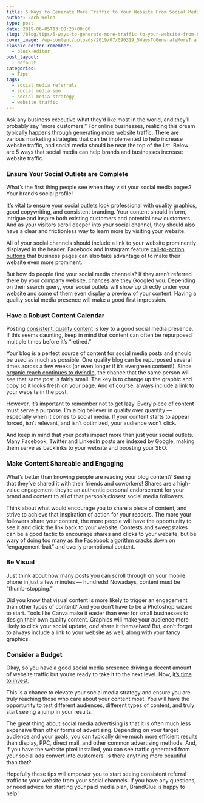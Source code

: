 ```yaml
---
title: 5 Ways to Generate More Traffic to Your Website From Social Media
author: Zach Welch
type: post
date: 2019-06-05T13:00:23+00:00
slug: /blog/tips/5-ways-to-generate-more-traffic-to-your-website-from-social-media
cover_image: /wp-content/uploads/2019/07/090319_5WaysToGenerateMoreTrafficToYourWebsiteFromSocialMedia_BG.jpg
classic-editor-remember:
  - block-editor
post_layout:
  - default
categories:
  - Tips
tags:
  - social media referrals
  - social media seo
  - social media strategy
  - website traffic
---
```


Ask any business executive what they’d like most in the world, and they’ll probably say “more customers.” For online businesses, realizing this dream typically happens through generating more website traffic. There are various marketing strategies that can be implemented to help increase website traffic, and social media should be near the top of the list. Below are 5 ways that social media can help brands and businesses increase website traffic.

### **Ensure Your Social Outlets are Complete**

What’s the first thing people see when they visit your social media pages? Your brand’s social profile!

It’s vital to ensure your social outlets look professional with quality graphics, good copywriting, and consistent branding. Your content should inform, intrigue and inspire both existing customers and potential new customers. And as your visitors scroll deeper into your social channel, they should also have a clear and frictionless way to learn more by visiting your website.

All of your social channels should include a link to your website prominently displayed in the header. Facebook and Instagram feature [call-to-action buttons][1] that business pages can also take advantage of to make their website even more prominent.

But how do people find your social media channels? If they aren’t referred there by your company website, chances are they Googled you. Depending on their search query, your social outlets will show up directly under your website and some of them even display a preview of your content. Having a quality social media presence will make a good first impression.

### **Have a Robust Content Calendar**

Posting [consistent, quality content][2] is key to a good social media presence. If this seems daunting, keep in mind that content can often be repurposed multiple times before it’s “retired.”

Your blog is a perfect source of content for social media posts and should be used as much as possible. One quality blog can be repurposed several times across a few weeks (or even longer if it’s evergreen content!). Since [organic reach continues to dwindle][3], the chance that the same person will see that same post is fairly small. The key is to change up the graphic and copy so it looks fresh on your page. And of course, always include a link to your website in the post.

However, it’s important to remember not to get lazy. Every piece of content must serve a purpose. I’m a big believer in quality over quantity &#8212; especially when it comes to social media. If your content starts to appear forced, isn’t relevant, and isn’t optimized, your audience won’t click.

And keep in mind that your posts impact more than just your social outlets. Many Facebook, Twitter and LinkedIn posts are indexed by Google, making them serve as backlinks to your website and boosting your SEO.

### **Make Content Shareable and Engaging**

What’s better than knowing people are reading your blog content? Seeing that they’ve shared it with their friends and coworkers! Shares are a high-value engagement&#8211;they’re an authentic personal endorsement for your brand and content to all of that person’s closest social media followers.

Think about what would encourage you to share a piece of content, and strive to achieve that inspiration of action for your readers. The more your followers share your content, the more people will have the opportunity to see it and click the link back to your website. Contests and sweepstakes can be a good tactic to encourage shares and clicks to your website, but be wary of doing too many as the [Facebook algorithm cracks down][4] on “engagement-bait” and overly promotional content.

### **Be Visual**

Just think about how many posts you can scroll through on your mobile phone in just a few minutes &#8212; hundreds! Nowadays, content must be “thumb-stopping.”

Did you know that visual content is more likely to trigger an engagement than other types of content? And you don’t have to be a Photoshop wizard to start. Tools like Canva make it easier than ever for small businesses to design their own quality content. Graphics will make your audience more likely to click your social update, _and_ share it themselves! But, don’t forget to always include a link to your website as well, along with your fancy graphics.

### **Consider a Budget**

Okay, so you have a good social media presence driving a decent amount of website traffic but you&#8217;re ready to take it to the next level. Now, i[t’s time to invest.][5]

This is a chance to elevate your social media strategy and ensure you are truly reaching those who care about your content most. You will have the opportunity to test different audiences, different types of content, and truly start seeing a jump in your results.

The great thing about social media advertising is that it is often much less expensive than other forms of advertising. Depending on your target audience and your goals, you can typically drive much more efficient results than display, PPC, direct mail, and other common advertising methods. And, if you have the website pixel installed, you can see traffic generated from your social ads convert into customers. Is there anything more beautiful than that?

Hopefully these tips will empower you to start seeing consistent referral traffic to your website from your social channels. If you have any questions, or need advice for starting your paid media plan, BrandGlue is happy to help!

[1]: https://www.facebook.com/business/news/call-to-action-button
[2]: http://localhost/brandglue/old-website/blog/tips/12-step-social-media-marketing-checklist-for-daily-weekly-monthly-and-quarterly-efforts
[3]: http://localhost/brandglue/old-website/blog/tips/is-newsfeed-optimization-dead
[4]: https://newsroom.fb.com/news/2017/12/news-feed-fyi-fighting-engagement-bait-on-facebook/
[5]: http://localhost/brandglue/old-website/blog/tips/7-step-checklist-for-running-your-next-social-media-marketing-campaign
